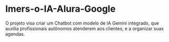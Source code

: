 # Imers-o-IA-Alura-Google
O projeto visa criar um Chatbot com modelo de IA Gemini integrado, que auxilia profissionais autônomos atenderem aos clientes, e a organizar suas agendas.

